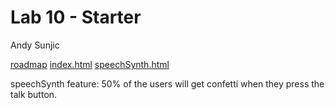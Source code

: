 # Lab 10 - Starter

Andy Sunjic

[roadmap](https://cse110-lab10-andrija-s.canny.io/)
[index.html](https://andrija-s.github.io/Lab10_Starter/index.html)
[speechSynth.html](https://andrija-s.github.io/Lab10_Starter/speechSynth.html)

speechSynth feature: 50% of the users will get confetti when they press the talk button.